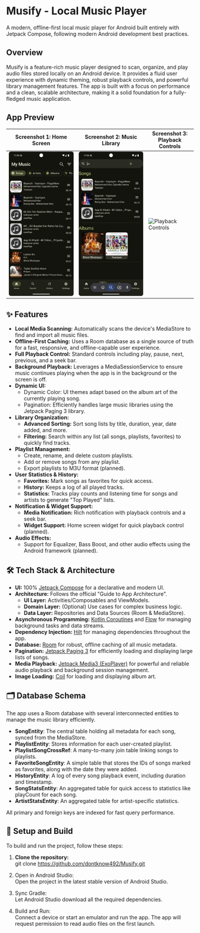 # **Musify \- Local Music Player**

A modern, offline-first local music player for Android built entirely with Jetpack Compose, following modern Android development best practices.

## **Overview**

Musify is a feature-rich music player designed to scan, organize, and play audio files stored locally on an Android device. It provides a fluid user experience with dynamic theming, robust playback controls, and powerful library management features. The app is built with a focus on performance and a clean, scalable architecture, making it a solid foundation for a fully-fledged music application.

## App Preview

| **Screenshot 1: Home Screen**         | **Screenshot 2: Music Library**           | **Screenshot 3: Playback Controls**                 |
|---------------------------------------|-------------------------------------------|-----------------------------------------------------|
| ![Home Screen](preview/dark/home.png) | ![Music Library](preview/dark/search.png) | ![Playback Controls](preview/playback-controls.png) |


## **✨ Features**

* **Local Media Scanning:** Automatically scans the device's MediaStore to find and import all music files.
* **Offline-First Caching:** Uses a Room database as a single source of truth for a fast, responsive, and offline-capable user experience.
* **Full Playback Control:** Standard controls including play, pause, next, previous, and a seek bar.
* **Background Playback:** Leverages a MediaSessionService to ensure music continues playing when the app is in the background or the screen is off.
* **Dynamic UI:**
    * Dynamic Color: UI themes adapt based on the album art of the currently playing song.
    * Pagination: Efficiently handles large music libraries using the Jetpack Paging 3 library.
* **Library Organization:**
    * **Advanced Sorting:** Sort song lists by title, duration, year, date added, and more.
    * **Filtering:** Search within any list (all songs, playlists, favorites) to quickly find tracks.
* **Playlist Management:**
    * Create, rename, and delete custom playlists.
    * Add or remove songs from any playlist.
    * Export playlists to M3U format (planned).
* **User Statistics & History:**
    * **Favorites:** Mark songs as favorites for quick access.
    * **History:** Keeps a log of all played tracks.
    * **Statistics:** Tracks play counts and listening time for songs and artists to generate "Top Played" lists.
* **Notification & Widget Support:**
    * **Media Notification:** Rich notification with playback controls and a seek bar.
    * **Widget Support:** Home screen widget for quick playback control (planned).
* **Audio Effects:**
    * Support for Equalizer, Bass Boost, and other audio effects using the Android framework (planned).

## **🛠 Tech Stack & Architecture**

* **UI:** 100% [Jetpack Compose](https://developer.android.com/jetpack/compose) for a declarative and modern UI.
* **Architecture:** Follows the official "Guide to App Architecture".
    * **UI Layer:** Activities/Composables and ViewModels.
    * **Domain Layer:** (Optional) Use cases for complex business logic.
    * **Data Layer:** Repositories and Data Sources (Room & MediaStore).
* **Asynchronous Programming:** [Kotlin Coroutines](https://kotlinlang.org/docs/coroutines-overview.html) and [Flow](https://kotlinlang.org/docs/flow.html) for managing background tasks and data streams.
* **Dependency Injection:** [Hilt](https://developer.android.com/training/dependency-injection/hilt-android) for managing dependencies throughout the app.
* **Database:** [Room](https://developer.android.com/training/data-storage/room) for robust, offline caching of all music metadata.
* **Pagination:** [Jetpack Paging 3](https://developer.android.com/topic/libraries/architecture/paging/v3-overview) for efficiently loading and displaying large lists of songs.
* **Media Playback:** [Jetpack Media3 (ExoPlayer)](https://www.google.com/search?q=https://developer.android.com/jetpack/media3) for powerful and reliable audio playback and background session management.
* **Image Loading:** [Coil](https://coil-kt.github.io/coil/) for loading and displaying album art.

## **🗂 Database Schema**

The app uses a Room database with several interconnected entities to manage the music library efficiently.

* **SongEntity**: The central table holding all metadata for each song, synced from the MediaStore.
* **PlaylistEntity**: Stores information for each user-created playlist.
* **PlaylistSongCrossRef**: A many-to-many join table linking songs to playlists.
* **FavoriteSongEntity**: A simple table that stores the IDs of songs marked as favorites, along with the date they were added.
* **HistoryEntity**: A log of every song playback event, including duration and timestamp.
* **SongStatsEntity**: An aggregated table for quick access to statistics like playCount for each song.
* **ArtistStatsEntity**: An aggregated table for artist-specific statistics.

All primary and foreign keys are indexed for fast query performance.

## **🚀 Setup and Build**

To build and run the project, follow these steps:

1. **Clone the repository:**  
   git clone https://github.com/dontknow492/Musify.git

2. Open in Android Studio:  
   Open the project in the latest stable version of Android Studio.
3. Sync Gradle:  
   Let Android Studio download all the required dependencies.
4. Build and Run:  
   Connect a device or start an emulator and run the app. The app will request permission to read audio files on the first launch.